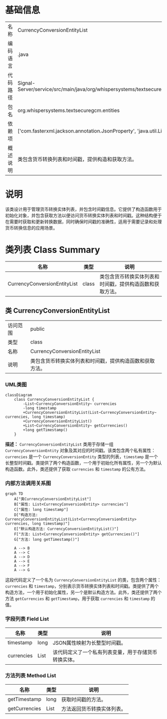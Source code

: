 # 基础信息

|      |      |
|------|------|
| 名称 | CurrencyConversionEntityList |
| 编码语言 | .java |
| 代码路径 | Signal-Server/service/src/main/java/org/whispersystems/textsecuregcm/entities/CurrencyConversionEntityList.java |
| 包名 | org.whispersystems.textsecuregcm.entities |
| 依赖项 | ['com.fasterxml.jackson.annotation.JsonProperty', 'java.util.List'] |
| 概述说明 | 类包含货币转换列表和时间戳，提供构造和获取方法。 |

# 说明

该类设计用于管理货币转换实体列表，并包含时间戳信息。它提供了构造函数用于初始化对象，并包含获取方法以便访问货币转换实体列表和时间戳。这种结构便于在需要时获取和更新转换数据，同时确保时间戳的准确性，适用于需要记录和处理货币转换信息的应用场景。

# 类列表 Class Summary

| 名称   | 类型  | 说明 |
|-------|------|-------------|
| CurrencyConversionEntityList | class | 类包含货币转换实体列表和时间戳，提供构造函数和获取方法。 |



## 类 CurrencyConversionEntityList

|      |      |
|------|------|
| 访问范围 | public |
| 类型 | class |
| 名称 | CurrencyConversionEntityList |
| 说明 | 类包含货币转换实体列表和时间戳，提供构造函数和获取方法。 |


### UML类图

```mermaid
classDiagram
    class CurrencyConversionEntityList {
        -List~CurrencyConversionEntity~ currencies
        -long timestamp
        +CurrencyConversionEntityList(List~CurrencyConversionEntity~ currencies, long timestamp)
        +CurrencyConversionEntityList()
        +List~CurrencyConversionEntity~ getCurrencies()
        +long getTimestamp()
    }
```

**描述：**
`CurrencyConversionEntityList` 类用于存储一组 `CurrencyConversionEntity` 对象及其对应的时间戳。该类包含两个私有属性：`currencies` 是一个 `CurrencyConversionEntity` 类型的列表，`timestamp` 是一个长整型时间戳。类提供了两个构造函数，一个用于初始化所有属性，另一个为默认构造函数。此外，类还提供了获取 `currencies` 和 `timestamp` 的公有方法。


### 内部方法调用关系图

```mermaid
graph TD
    A["类CurrencyConversionEntityList"]
    B["属性: List<CurrencyConversionEntity> currencies"]
    C["属性: long timestamp"]
    D["构造方法: CurrencyConversionEntityList(List<CurrencyConversionEntity> currencies, long timestamp)"]
    E["默认构造方法: CurrencyConversionEntityList()"]
    F["方法: List<CurrencyConversionEntity> getCurrencies()"]
    G["方法: long getTimestamp()"]

    A --> B
    A --> C
    A --> D
    A --> E
    A --> F
    A --> G
```

这段代码定义了一个名为 `CurrencyConversionEntityList` 的类，包含两个属性：`currencies` 和 `timestamp`，分别表示货币转换实体列表和时间戳。类提供了两个构造方法，一个用于初始化属性，另一个是默认构造方法。此外，类还提供了两个方法 `getCurrencies` 和 `getTimestamp`，用于获取 `currencies` 和 `timestamp` 的值。

### 字段列表 Field List

| 名称  | 类型  | 说明 |
|-------|-------|------|
| timestamp | long | JSON属性映射为长整型时间戳。 |
| currencies | List<CurrencyConversionEntity> | 该代码定义了一个私有列表变量，用于存储货币转换实体。 |

### 方法列表 Method List

| 名称  | 类型  | 说明 |
|-------|-------|------|
| getTimestamp | long | 获取时间戳的方法。 |
| getCurrencies | List<CurrencyConversionEntity> | 方法返回货币转换实体列表。 |




